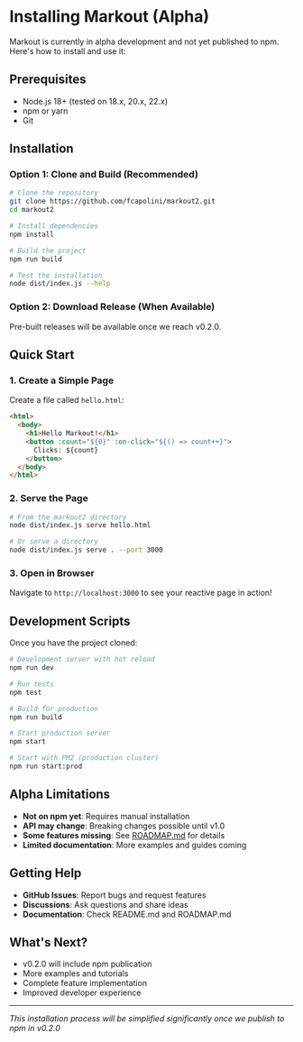 # Installing Markout (Alpha)

Markout is currently in alpha development and not yet published to npm. Here's how to install and use it:

## Prerequisites

- Node.js 18+ (tested on 18.x, 20.x, 22.x)
- npm or yarn
- Git

## Installation

### Option 1: Clone and Build (Recommended)

```bash
# Clone the repository
git clone https://github.com/fcapolini/markout2.git
cd markout2

# Install dependencies
npm install

# Build the project
npm run build

# Test the installation
node dist/index.js --help
```

### Option 2: Download Release (When Available)

Pre-built releases will be available once we reach v0.2.0.

## Quick Start

### 1. Create a Simple Page

Create a file called `hello.html`:

```html
<html>
  <body>
    <h1>Hello Markout!</h1>
    <button :count="${0}" :on-click="${() => count++}">
      Clicks: ${count}
    </button>
  </body>
</html>
```

### 2. Serve the Page

```bash
# From the markout2 directory
node dist/index.js serve hello.html

# Or serve a directory
node dist/index.js serve . --port 3000
```

### 3. Open in Browser

Navigate to `http://localhost:3000` to see your reactive page in action!

## Development Scripts

Once you have the project cloned:

```bash
# Development server with hot reload
npm run dev

# Run tests
npm test

# Build for production
npm run build

# Start production server
npm start

# Start with PM2 (production cluster)
npm run start:prod
```

## Alpha Limitations

- **Not on npm yet**: Requires manual installation
- **API may change**: Breaking changes possible until v1.0
- **Some features missing**: See [ROADMAP.md](ROADMAP.md) for details
- **Limited documentation**: More examples and guides coming

## Getting Help

- **GitHub Issues**: Report bugs and request features
- **Discussions**: Ask questions and share ideas
- **Documentation**: Check README.md and ROADMAP.md

## What's Next?

- v0.2.0 will include npm publication
- More examples and tutorials
- Complete feature implementation
- Improved developer experience

---

*This installation process will be simplified significantly once we publish to npm in v0.2.0*
